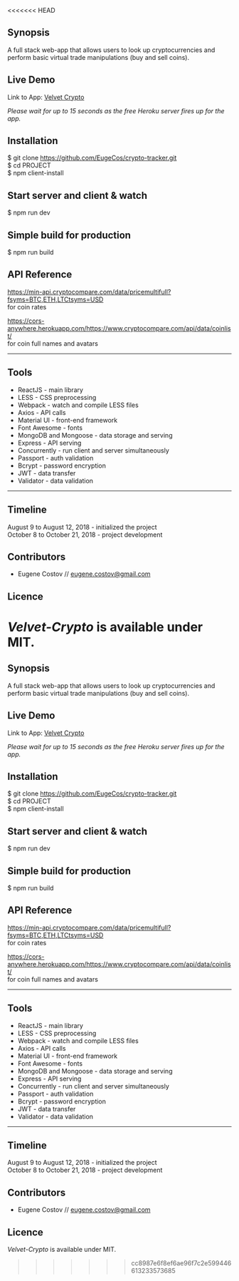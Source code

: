 <<<<<<< HEAD
## Synopsis

A full stack web-app that allows users to look up cryptocurrencies and perform basic virtual trade manipulations (buy and sell coins).

## Live Demo

Link to App: [Velvet Crypto](http://crypto-velvet.herokuapp.com)

_Please wait for up to 15 seconds as the free Heroku server fires up for the app._

## Installation

$ git clone https://github.com/EugeCos/crypto-tracker.git <br />
$ cd PROJECT <br />
$ npm client-install

## Start server and client & watch

$ npm run dev

## Simple build for production

$ npm run build

## API Reference

https://min-api.cryptocompare.com/data/pricemultifull?fsyms=BTC,ETH,LTCtsyms=USD <br />
for coin rates

https://cors-anywhere.herokuapp.com/https://www.cryptocompare.com/api/data/coinlist/ <br />
for coin full names and avatars

---

## Tools

- ReactJS - main library
- LESS - CSS preprocessing
- Webpack - watch and compile LESS files
- Axios - API calls
- Material UI - front-end framework
- Font Awesome - fonts
- MongoDB and Mongoose - data storage and serving
- Express - API serving
- Concurrently - run client and server simultaneously
- Passport - auth validation
- Bcrypt - password encryption
- JWT - data transfer
- Validator - data validation

---

## Timeline

August 9 to August 12, 2018 - initialized the project<br />
October 8 to October 21, 2018 - project development

## Contributors

- Eugene Costov // eugene.costov@gmail.com

## Licence

_Velvet-Crypto_ is available under MIT.
=======
## Synopsis

A full stack web-app that allows users to look up cryptocurrencies and perform basic virtual trade manipulations (buy and sell coins).

## Live Demo

Link to App: [Velvet Crypto](http://crypto-velvet.herokuapp.com)

_Please wait for up to 15 seconds as the free Heroku server fires up for the app._

## Installation

$ git clone https://github.com/EugeCos/crypto-tracker.git <br />
$ cd PROJECT <br />
$ npm client-install

## Start server and client & watch

$ npm run dev

## Simple build for production

$ npm run build

## API Reference

https://min-api.cryptocompare.com/data/pricemultifull?fsyms=BTC,ETH,LTCtsyms=USD <br />
for coin rates

https://cors-anywhere.herokuapp.com/https://www.cryptocompare.com/api/data/coinlist/ <br />
for coin full names and avatars

---

## Tools

- ReactJS - main library
- LESS - CSS preprocessing
- Webpack - watch and compile LESS files
- Axios - API calls
- Material UI - front-end framework
- Font Awesome - fonts
- MongoDB and Mongoose - data storage and serving
- Express - API serving
- Concurrently - run client and server simultaneously
- Passport - auth validation
- Bcrypt - password encryption
- JWT - data transfer
- Validator - data validation

---

## Timeline

August 9 to August 12, 2018 - initialized the project<br />
October 8 to October 21, 2018 - project development

## Contributors

- Eugene Costov // eugene.costov@gmail.com

## Licence

_Velvet-Crypto_ is available under MIT.
>>>>>>> cc8987e6f8ef6ae96f7c2e599446613233573685
